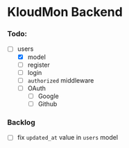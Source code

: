 # KloudMon Backend

### Todo:
- [ ] users
  - [x] model
  - [ ] register
  - [ ] login
  - [ ] `authorized` middleware
  - [ ] OAuth
    - [ ] Google
    - [ ] Github

### Backlog
- [ ] fix `updated_at` value in `users` model